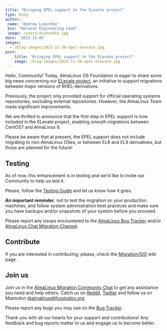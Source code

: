 ```yaml
---
title: "Bringing EPEL support to the ELevate project"
type: blog
author: 
 name: "Andrew Lukoshko"
 bio: "Release Engineering Lead"
 image: /users/alukoshko.jpg
date: '2023-12-05'
images:
  - /blog-images/2023-11-30-epel-elevate.jpg
post:
    title: "Bringing EPEL support to the ELevate project"
    image: /blog-images/2023-11-30-epel-elevate.jpg
---
```


Hello, Community! Today, AlmaLinux OS Foundation is eager to share some big news concerning  our [ELevate project](https://almalinux.org/elevate/), an initiative to support migrations between major versions of RHEL-derivatives. 

Previously, the project only provided support for official operating systems repositories, excluding external repositories. However, the AlmaLinux Team made significant improvements. 

We are thrilled to announce that the first step in EPEL support is now included in the ELevate project, enabling smooth migrations between CentOS7 and AlmaLinux 8. 

Please be aware that at present, the EPEL support does not include migrating to non-AlmaLinux OSes, or between EL8 and EL9 derivatives, but those are planned for the future!

## Testing
As of now, this enhancement is in testing and we'd like to invite our Community to help us test it. 

Please, follow the [Testing Guide](https://wiki.almalinux.org/elevate/ELevate-testing-guide.html) and let us know how it goes.

**An important reminder**, not to test the migration on your production machines, and follow system administration best practices and make sure you have backups and/or snapshots of your system before you proceed.

Please report any issues encountered to the [AlmaLinux Bug Tracker](https://bugs.almalinux.org) and/or [AlmaLinux Chat Migration Channel](https://chat.almalinux.org/almalinux/channels/migration).

## Contribute 

If you are interested in contributing, please, check the [Migration/SIG](https://wiki.almalinux.org/sigs/Migration.html) wiki page.

## Join us

Join us in the [AlmaLinux Migration Community Chat](https://chat.almalinux.org/almalinux/channels/migration) to get any assistance you need and help others. Catch us on  [Reddit](https://reddit.com/r/almalinux), [Twitter](https://twitter.com/almalinux) and follow us on Mastodon [@almalinux@fosstodon.org](https://fosstodon.org/@almalinux).

Please report any bugs you may see on the [Bug Tracker](https://bugs.almalinux.org/). 

Thank you with all our hearts for your support and contributions! Any feedback and bug reports matter to us and engage us to become better.
